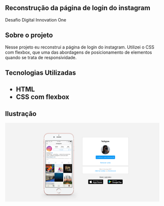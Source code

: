 <h2>Reconstrução da página de login do instagram</h2>
<p>Desafio Digital Innovation One</p>


<h2>Sobre o projeto</h2>
<p>Nesse projeto eu reconstrui a página de login do instagram. 
Utilizei o CSS com flexbox, que uma das abordagens de posicionamento de elementos quando se trata de responsividade.</p>


<h2>Tecnologias Utilizadas<h2>
<ul>
<li>HTML</li>
<li>CSS com flexbox</li>
</ul>

<h2>Ilustração</h2>
<img src="./pagina-de-login.png">